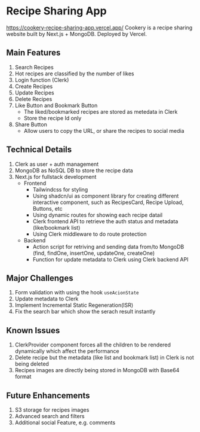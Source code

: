 # Recipe Sharing App

https://cookery-recipe-sharing-app.vercel.app/
Cookery is a recipe sharing website built by Next.js + MongoDB. Deployed by Vercel.

## Main Features

1. Search Recipes
2. Hot recipes are classified by the number of likes
3. Login function (Clerk)
4. Create Recipes
5. Update Recipes
6. Delete Recipes
7. Like Button and Bookmark Button
    - The liked/bookmarked recipes are stored as metedata in Clerk
    - Store the recipe Id only
8. Share Button
    - Allow users to copy the URL, or share the recipes to social media

## Technical Details

1. Clerk as user + auth management
2. MongoDB as NoSQL DB to store the recipe data
3. Next.js for fullstack development
    - Frontend
        - Tailwindcss for styling
        - Using shadcn/ui as component library for creating different interactive component, such as RecipesCard, Recipe Upload, Buttons, etc
        - Using dynamic routes for showing each recipe datail
        - Clerk frontend API to retrieve the auth status and metadata (like/bookmark list)
        - Using Clerk middleware to do route protection
    - Backend
        - Action script for retriving and sending data from/to MongoDB (find, findOne, insertOne, updateOne, createOne)
        - Function for update metadata to Clerk using Clerk backend API

## Major Challenges

1. Form validation with using the hook `useAcionState`
2. Update metadata to Clerk
3. Implement Incremental Static Regeneration(ISR)
4. Fix the search bar which show the serach result instantly

## Known Issues

1. ClerkProvider component forces all the children to be rendered dynamically which affect the performance
2. Delete recipe but the metadata (like list and bookmark list) in Clerk is not being deleted
3. Recipes images are directly being stored in MongoDB with Base64 format

## Future Enhancements

1. S3 storage for recipes images
2. Advanced search and filters
3. Additional social Feature, e.g. comments
